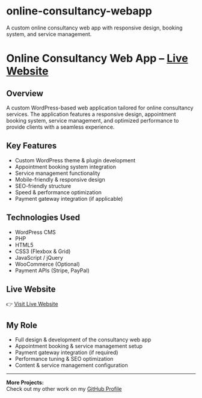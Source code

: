 # online-consultancy-webapp
A custom online consultancy web app with responsive design, booking system, and service management.
# Online Consultancy Web App – [Live Website](https://devonlinetestserver.com/coldcide/ )

## Overview
A custom WordPress-based web application tailored for online consultancy services. The application features a responsive design, appointment booking system, service management, and optimized performance to provide clients with a seamless experience.

## Key Features
- Custom WordPress theme & plugin development
- Appointment booking system integration
- Service management functionality
- Mobile-friendly & responsive design
- SEO-friendly structure
- Speed & performance optimization
- Payment gateway integration (if applicable)

## Technologies Used
- WordPress CMS
- PHP
- HTML5
- CSS3 (Flexbox & Grid)
- JavaScript / jQuery
- WooCommerce (Optional)
- Payment APIs (Stripe, PayPal)

## Live Website
👉 [Visit Live Website](https://devonlinetestserver.com/coldcide/ )

## My Role
- Full design & development of the consultancy web app
- Appointment booking & service management setup
- Payment gateway integration (if required)
- Performance tuning & SEO optimization
- Content & service management configuration

---

**More Projects:**  
Check out my other work on my [GitHub Profile](https://github.com/UmerDev695)
